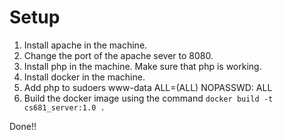 # Setup

1. Install apache in the machine.
2. Change the port of the apache sever to 8080.
3. Install php in the machine. Make sure that php is working.
4. Install docker in the machine.
5. Add php to sudoers www-data ALL=(ALL) NOPASSWD: ALL
6. Build the docker image using the command `docker build -t cs681_server:1.0 .`

Done!!
